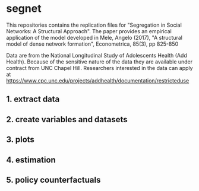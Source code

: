 # segnet
This repositories contains the replication files for "Segregation in Social Networks: A Structural Approach".
The paper provides an empirical application of the model developed in 
Mele, Angelo (2017), "A structural model of dense network formation", Econometrica, 85(3), pp 825-850

Data are from the National Longitudinal Study of Adolescents Health (Add Health). Because of the sensitive nature of the data they are available under contract from UNC Chapel Hill. Researchers interested in the data can apply at https://www.cpc.unc.edu/projects/addhealth/documentation/restricteduse 

## 1. extract data
## 2. create variables and datasets
## 3. plots
## 4. estimation 
## 5. policy counterfactuals

